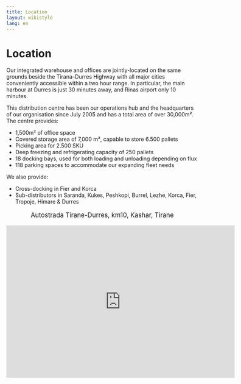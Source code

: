 ```yaml
---
title: Location
layout: wikistyle
lang: en
---
```


Location
========

Our integrated warehouse and offices are jointly-located on the same
grounds beside the Tirana–Durres Highway with all major cities
conveniently accessible within a two hour range. In particular, the main
harbour at Durres is just 30 minutes away, and Rinas airport only 10
minutes.

This distribution centre has been our operations hub and the headquarters of
our organisation since July 2005 and has a total area of over 30,000m&sup2;. 
The centre provides: 

* 1,500m&sup2; of office space
* Covered storage area of 7,000 m&sup2;, capable to store 6.500 pallets
* Picking area for 2.500 SKU
* Deep freezing and refrigerating capacity of 250 pallets
* 18 docking bays, used for both loading and unloading depending on flux 
* 118 parking spaces to accommodate our expanding fleet needs

We also provide:
* Cross-docking in Fier and Korca
* Sub-distributors in Saranda, Kukes, Peshkopi, Burrel, Lezhe, Korca, Fier, Tropoje, Himare &amp; Durres

<p>
<div align="center">
<p align="center" style="font-size: larger;">Autostrada Tirane-Durres, km10, Kashar, Tirane</p>
<iframe src="http://maps.google.com/?ll=41.367743%2C19.703271&amp;spn=0.004509%2C0.011051&amp;ie=UTF8&amp;z=16&amp;t=h&amp;sll=41.367743%2C19.703271&amp;sspn=0.004509%2C0.011051&amp;q=41.367179%2C19.701533%20(M%26D)&amp;output=embed" width="600" height="400" frameborder="0" class="map_embed">Autostrada Tirane-Durres, km10, Kashar, Tirane</iframe>
</div>
</p>

